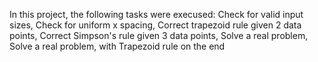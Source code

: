 In this project, the following tasks were execused: 
Check for valid input sizes,
Check for uniform x spacing,
Correct trapezoid rule given 2 data points,
Correct Simpson's rule given 3 data points,
Solve a real problem,
Solve a real problem, with Trapezoid rule on the end
